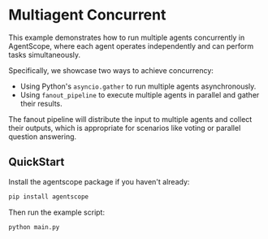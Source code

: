 # Multiagent Concurrent

This example demonstrates how to run multiple agents concurrently in AgentScope, where each agent operates
independently and can perform tasks simultaneously.

Specifically, we showcase two ways to achieve concurrency:

- Using Python's `asyncio.gather` to run multiple agents asynchronously.
- Using `fanout_pipeline` to execute multiple agents in parallel and gather their results.

The fanout pipeline will distribute the input to multiple agents and collect their outputs, which is appropriate for
scenarios like voting or parallel question answering.

## QuickStart

Install the agentscope package if you haven't already:

```bash
pip install agentscope
```

Then run the example script:

```bash
python main.py
```

